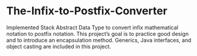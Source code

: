 # The-Infix-to-Postfix-Converter
Implemented Stack Abstract Data Type to convert infix mathematical notation to postfix notation.  This project’s goal is to practice good design and to introduce an encapsulation method. Generics, Java interfaces, and object casting are included in this project.
